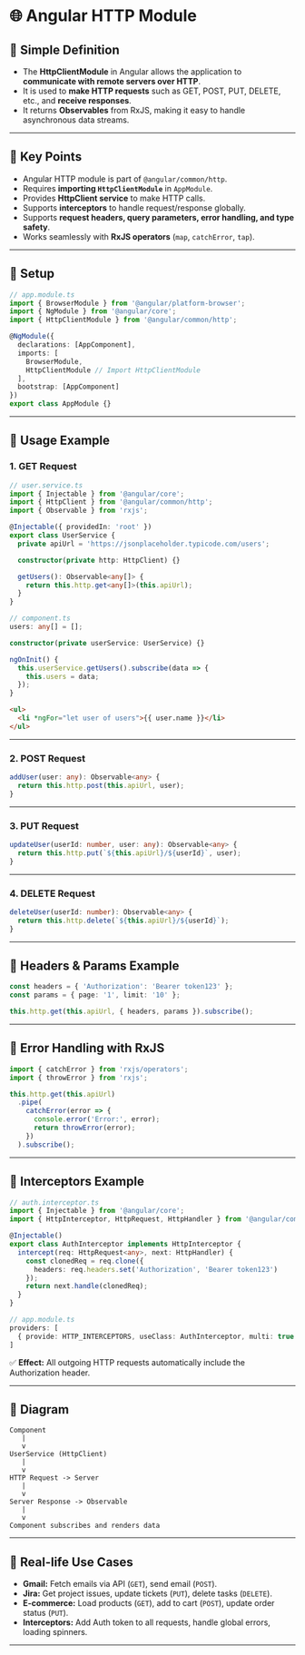 
# 🌐 Angular HTTP Module

## 🔹 Simple Definition

* The **HttpClientModule** in Angular allows the application to **communicate with remote servers over HTTP**.
* It is used to **make HTTP requests** such as GET, POST, PUT, DELETE, etc., and **receive responses**.
* It returns **Observables** from RxJS, making it easy to handle asynchronous data streams.

---

## 🔹 Key Points

* Angular HTTP module is part of `@angular/common/http`.
* Requires **importing `HttpClientModule`** in `AppModule`.
* Provides **HttpClient service** to make HTTP calls.
* Supports **interceptors** to handle request/response globally.
* Supports **request headers, query parameters, error handling, and type safety**.
* Works seamlessly with **RxJS operators** (`map`, `catchError`, `tap`).

---

## 🔹 Setup

```ts
// app.module.ts
import { BrowserModule } from '@angular/platform-browser';
import { NgModule } from '@angular/core';
import { HttpClientModule } from '@angular/common/http';

@NgModule({
  declarations: [AppComponent],
  imports: [
    BrowserModule,
    HttpClientModule // Import HttpClientModule
  ],
  bootstrap: [AppComponent]
})
export class AppModule {}
```

---

## 🔹 Usage Example

### 1. **GET Request**

```ts
// user.service.ts
import { Injectable } from '@angular/core';
import { HttpClient } from '@angular/common/http';
import { Observable } from 'rxjs';

@Injectable({ providedIn: 'root' })
export class UserService {
  private apiUrl = 'https://jsonplaceholder.typicode.com/users';

  constructor(private http: HttpClient) {}

  getUsers(): Observable<any[]> {
    return this.http.get<any[]>(this.apiUrl);
  }
}
```

```ts
// component.ts
users: any[] = [];

constructor(private userService: UserService) {}

ngOnInit() {
  this.userService.getUsers().subscribe(data => {
    this.users = data;
  });
}
```

```html
<ul>
  <li *ngFor="let user of users">{{ user.name }}</li>
</ul>
```

---

### 2. **POST Request**

```ts
addUser(user: any): Observable<any> {
  return this.http.post(this.apiUrl, user);
}
```

---

### 3. **PUT Request**

```ts
updateUser(userId: number, user: any): Observable<any> {
  return this.http.put(`${this.apiUrl}/${userId}`, user);
}
```

---

### 4. **DELETE Request**

```ts
deleteUser(userId: number): Observable<any> {
  return this.http.delete(`${this.apiUrl}/${userId}`);
}
```

---

## 🔹 Headers & Params Example

```ts
const headers = { 'Authorization': 'Bearer token123' };
const params = { page: '1', limit: '10' };

this.http.get(this.apiUrl, { headers, params }).subscribe();
```

---

## 🔹 Error Handling with RxJS

```ts
import { catchError } from 'rxjs/operators';
import { throwError } from 'rxjs';

this.http.get(this.apiUrl)
  .pipe(
    catchError(error => {
      console.error('Error:', error);
      return throwError(error);
    })
  ).subscribe();
```

---

## 🔹 Interceptors Example

```ts
// auth.interceptor.ts
import { Injectable } from '@angular/core';
import { HttpInterceptor, HttpRequest, HttpHandler } from '@angular/common/http';

@Injectable()
export class AuthInterceptor implements HttpInterceptor {
  intercept(req: HttpRequest<any>, next: HttpHandler) {
    const clonedReq = req.clone({
      headers: req.headers.set('Authorization', 'Bearer token123')
    });
    return next.handle(clonedReq);
  }
}
```

```ts
// app.module.ts
providers: [
  { provide: HTTP_INTERCEPTORS, useClass: AuthInterceptor, multi: true }
]
```

✅ **Effect:** All outgoing HTTP requests automatically include the Authorization header.

---

## 🔹 Diagram

```
Component
   |
   v
UserService (HttpClient)
   |
   v
HTTP Request -> Server
   |
   v
Server Response -> Observable
   |
   v
Component subscribes and renders data
```

---

## 🔹 Real-life Use Cases

* **Gmail:** Fetch emails via API (`GET`), send email (`POST`).
* **Jira:** Get project issues, update tickets (`PUT`), delete tasks (`DELETE`).
* **E-commerce:** Load products (`GET`), add to cart (`POST`), update order status (`PUT`).
* **Interceptors:** Add Auth token to all requests, handle global errors, loading spinners.

---